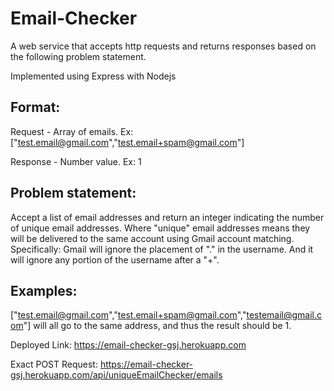 # Email-Checker
A web service that accepts http requests and returns responses based on the following problem statement.

Implemented using Express with Nodejs
## Format:
Request - Array of emails. Ex: ["test.email@gmail.com","test.email+spam@gmail.com"]

Response - Number value. Ex: 1
## Problem statement: 
Accept a list of email addresses and return an integer indicating the number of unique email addresses. Where "unique" email addresses means they will be delivered to the same account using Gmail account matching. Specifically: Gmail will ignore the placement of "." in the username. And it will ignore any portion of the username after a "+".
## Examples:
["test.email@gmail.com","test.email+spam@gmail.com","testemail@gmail.com"] will all go to the same address, and thus the result should be 1.

Deployed Link: https://email-checker-gsj.herokuapp.com

Exact POST Request: https://email-checker-gsj.herokuapp.com/api/uniqueEmailChecker/emails

